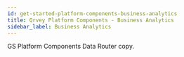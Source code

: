 ```yaml
---
id: get-started-platform-components-business-analytics
title: Qrvey Platform Components - Business Analytics
sidebar_label: Business Analytics
---
```


GS Platform Components Data Router copy.